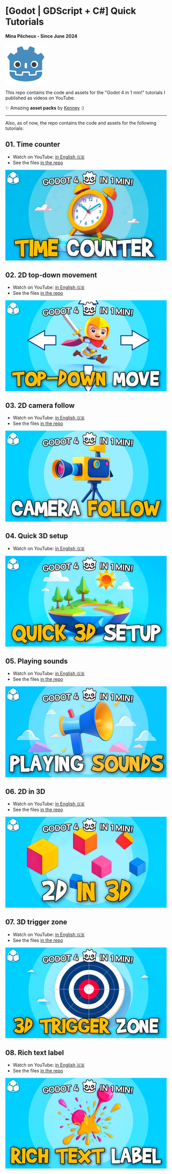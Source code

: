 # [Godot | GDScript + C#] Quick Tutorials

**Mina Pêcheux - Since June 2024**

<img style="width: 128px" src="doc/godot-small.png" />

This repo contains the code and assets for the "Godot 4 in 1 min!" tutorials I published as videos on YouTube.

✨ Amazing **asset packs** by [Kenney](https://kenney.nl/) :)

---

Also, as of now, the repo contains the code and assets for the following tutorials:

## 01. Time counter

- Watch on YouTube: [in English 🇬🇧](https://www.youtube.com/watch?v=PYx2bW_SN0A)
- See the files [in the repo](/01-TimeCounter/)

![cover-01_TimeCounter](/doc/01_TimeCounter.png)

## 02. 2D top-down movement

- Watch on YouTube: [in English 🇬🇧](https://www.youtube.com/watch?v=MOO9-k7TmPU)
- See the files [in the repo](/02-TopDownDemo/)

![cover-02_TopDownMovement](/doc/02_TopDownMovement.png)

## 03. 2D camera follow

- Watch on YouTube: [in English 🇬🇧](https://www.youtube.com/watch?v=nfA0aKMDIyE)
- See the files [in the repo](/02-TopDownDemo/)

![cover-03_2DCameraFollow](/doc/03_2DCameraFollow.png)

## 04. Quick 3D setup

- Watch on YouTube: [in English 🇬🇧](https://www.youtube.com/watch?v=uS1JoOM4D0Q)

![cover-04_3DSceneSetup](/doc/04_3DSceneSetup.png)

## 05. Playing sounds

- Watch on YouTube: [in English 🇬🇧](https://www.youtube.com/watch?v=8RECF55sK_o)
- See the files [in the repo](/05-PlayingSounds/)

![cover-05_PlayingSounds](/doc/05_PlayingSounds.png)

## 06. 2D in 3D

- Watch on YouTube: [in English 🇬🇧](https://www.youtube.com/watch?v=yVZR06ykgEQ)
- See the files [in the repo](/06-2DIn3D/)

![cover-06_2DIn3D](/doc/06_2DIn3D.png)

## 07. 3D trigger zone

- Watch on YouTube: [in English 🇬🇧](https://www.youtube.com/watch?v=iEmiLN9twqA)
- See the files [in the repo](/07-3DTriggerZone/)

![cover-07_3DTriggerZone](/doc/07_3DTriggerZone.png)

## 08. Rich text label

- Watch on YouTube: [in English 🇬🇧](https://www.youtube.com/watch?v=4YE15tom0RI)
- See the files [in the repo](/08-RichTextLabel/)

![cover-08_RichTextLabel](/doc/08_RichTextLabel.png)
